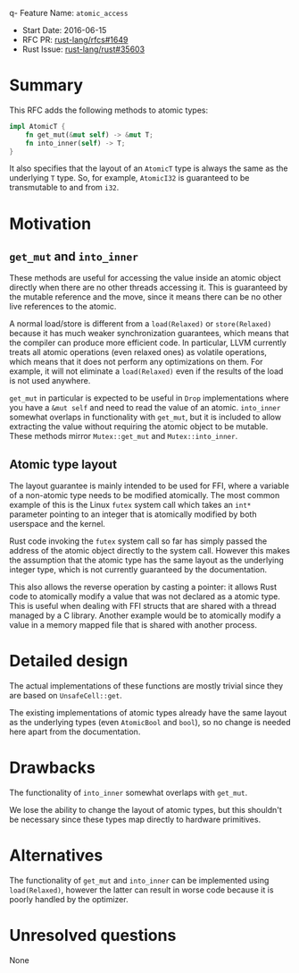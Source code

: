 q- Feature Name: `atomic_access`
- Start Date: 2016-06-15
- RFC PR: [rust-lang/rfcs#1649](https://github.com/rust-lang/rfcs/pull/1649)
- Rust Issue: [rust-lang/rust#35603](https://github.com/rust-lang/rust/issues/35603)

# Summary
[summary]: #summary

This RFC adds the following methods to atomic types:

```rust
impl AtomicT {
    fn get_mut(&mut self) -> &mut T;
    fn into_inner(self) -> T;
}
```

It also specifies that the layout of an `AtomicT` type is always the same as the underlying `T` type. So, for example, `AtomicI32` is guaranteed to be transmutable to and from `i32`.

# Motivation
[motivation]: #motivation

## `get_mut` and `into_inner`

These methods are useful for accessing the value inside an atomic object directly when there are no other threads accessing it. This is guaranteed by the mutable reference and the move, since it means there can be no other live references to the atomic.

A normal load/store is different from a `load(Relaxed)` or `store(Relaxed)` because it has much weaker synchronization guarantees, which means that the compiler can produce more efficient code. In particular, LLVM currently treats all atomic operations (even relaxed ones) as volatile operations, which means that it does not perform any optimizations on them. For example, it will not eliminate a `load(Relaxed)` even if the results of the load is not used anywhere.

`get_mut` in particular is expected to be useful in `Drop` implementations where you have a `&mut self` and need to read the value of an atomic. `into_inner` somewhat overlaps in functionality with `get_mut`, but it is included to allow extracting the value without requiring the atomic object to be mutable. These methods mirror `Mutex::get_mut` and `Mutex::into_inner`.

## Atomic type layout

The layout guarantee is mainly intended to be used for FFI, where a variable of a non-atomic type needs to be modified atomically. The most common example of this is the Linux `futex` system call which takes an `int*` parameter pointing to an integer that is atomically modified by both userspace and the kernel.

Rust code invoking the `futex` system call so far has simply passed the address of the atomic object directly to the system call. However this makes the assumption that the atomic type has the same layout as the underlying integer type, which is not currently guaranteed by the documentation.

This also allows the reverse operation by casting a pointer: it allows Rust code to atomically modify a value that was not declared as a atomic type. This is useful when dealing with FFI structs that are shared with a thread managed by a C library. Another example would be to atomically modify a value in a memory mapped file that is shared with another process.

# Detailed design
[design]: #detailed-design

The actual implementations of these functions are mostly trivial since they are based on `UnsafeCell::get`.

The existing implementations of atomic types already have the same layout as the underlying types (even `AtomicBool` and `bool`), so no change is needed here apart from the documentation.

# Drawbacks
[drawbacks]: #drawbacks

The functionality of `into_inner` somewhat overlaps with `get_mut`.

We lose the ability to change the layout of atomic types, but this shouldn't be necessary since these types map directly to hardware primitives.

# Alternatives
[alternatives]: #alternatives

The functionality of `get_mut` and `into_inner` can be implemented using `load(Relaxed)`, however the latter can result in worse code because it is poorly handled by the optimizer.

# Unresolved questions
[unresolved]: #unresolved-questions

None

